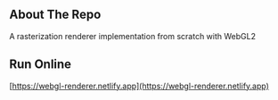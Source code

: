 ## About The Repo
A rasterization renderer implementation from scratch with WebGL2  

## Run Online   
[https://webgl-renderer.netlify.app](https://webgl-renderer.netlify.app)  